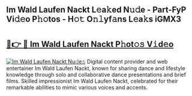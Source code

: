 ## Im Wald Laufen Nackt L𝚎a𝚔ed N𝚞𝚍e - Part-FyP Vi𝚍𝚎o P𝚑𝚘tos - H𝚘𝚝 O𝚗𝚕yf𝚊ns L𝚎a𝚔s iGMX3

# <h2><a href="http://kf6181.oniu.top/?m=Im+Wald+Laufen+Nackt">🔗👉 🔴 Im Wald Laufen Nackt P𝚑ot𝚘𝚜 V𝚒d𝚎o</a></h2>

[![Im Wald Laufen Nackt Nu𝚍e𝚜](https://i.imgur.com/0qMVB7G.gif)](http://kf6181.oniu.top/?m=Im+Wald+Laufen+Nackt)
Digital content provider and web entertainer Im Wald Laufen Nackt, known for sharing dance and lifestyle knowledge through solo and collaborative dance presentations and brief films. Skilled impressionist Im Wald Laufen Nackt, celebrated for their remarkable abilities to mimic various voices and accents.  
